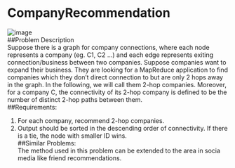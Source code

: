 # CompanyRecommendation
![image](https://github.com/ycl11761/CompanyRecommendation/blob/master/mapreduce.png)</br>
##Problem Description</br>
Suppose there is a graph for company connections, where each node represents a company (eg.
C1, C2 …) and each edge represents exiting connection/business between two companies. Suppose
companies want to expand their business. They are looking for a MapReduce application to find
companies which they don’t direct connection to but are only 2 hops away in the graph. In the
following, we will call them 2-hop companies. Moreover, for a company C, the connectivity of
its 2-hop company is defined to be the number of distinct 2-hop paths between them.</br>
##Requirements:</br>
1. For each company, recommend 2-hop companies.</br>
2. Output should be sorted in the descending order of connectivity. If there is a tie, the
node with smaller ID wins.</br>
##Similar Problems:</br>
The method used in this problem can be extended to the area in socia media like friend recommendations.
